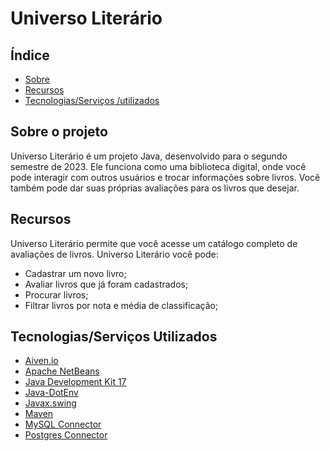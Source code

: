 # Universo Literário

## Índice
- [Sobre](#about-it)
- [Recursos](#features)
- [Tecnologias/Serviços /utilizados](#techs-used)

## Sobre o projeto <a name = "about-it"></a>

Universo Literário é um projeto Java, desenvolvido para o segundo semestre de 2023. Ele funciona como uma biblioteca digital, onde você pode interagir com outros usuários e trocar informações sobre livros. Você também pode dar suas próprias avaliações para os livros que desejar. 


## Recursos <a name = "features"></a>

Universo Literário permite que você acesse um catálogo completo de avaliações de livros.  Universo Literário você pode:
- Cadastrar um novo livro;
- Avaliar livros que já foram cadastrados;
- Procurar livros;
- Filtrar livros por nota e média de classificação;


## Tecnologias/Serviços Utilizados <a name = "techs-used"></a>

- [Aiven.io](https://aiven.io/)
- [Apache NetBeans](https://netbeans.apache.org/)
- [Java Development Kit 17](https://jdk.java.net/17/)
- [Java-DotEnv](https://github.com/cdimascio/dotenv-java)
- [Javax.swing](https://docs.oracle.com/javase%2F7%2Fdocs%2Fapi%2F%2F/javax/swing/package-summary.html)
- [Maven](https://maven.apache.org/)
- [MySQL Connector](https://www.mysql.com/products/connector/)
- [Postgres Connector](https://jdbc.postgresql.org/)